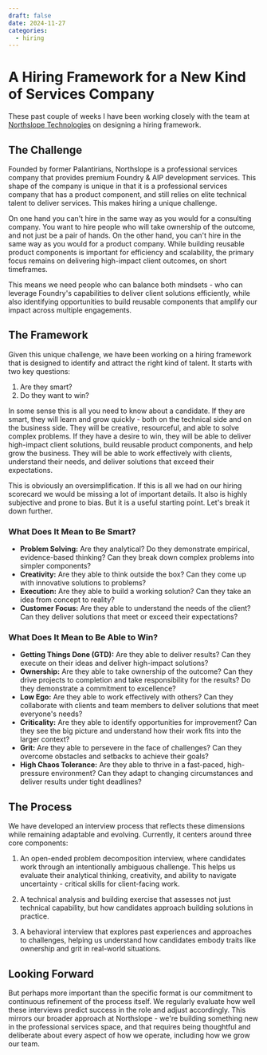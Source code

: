 ```yaml
---
draft: false
date: 2024-11-27
categories:
  - hiring
---
```

# A Hiring Framework for a New Kind of Services Company

These past couple of weeks I have been working closely with the team at [Northslope Technologies](https://northslopetech.com) on designing a hiring framework.

## The Challenge

Founded by former Palantirians, Northslope is a professional services company that provides premium Foundry & AIP development services. This shape of the company is unique in that it is a professional services company that has a product component, and still relies on elite technical talent to deliver services. This makes hiring a unique challenge.

On one hand you can't hire in the same way as you would for a consulting company. You want to hire people who will take ownership of the outcome, and not just be a pair of hands. On the other hand, you can't hire in the same way as you would for a product company. While building reusable product components is important for efficiency and scalability, the primary focus remains on delivering high-impact client outcomes, on short timeframes.

This means we need people who can balance both mindsets - who can leverage Foundry's capabilities to deliver client solutions efficiently, while also identifying opportunities to build reusable components that amplify our impact across multiple engagements.

## The Framework

Given this unique challenge, we have been working on a hiring framework that is designed to identify and attract the right kind of talent. It starts with two key questions:

1. Are they smart?
2. Do they want to win?

In some sense this is all you need to know about a candidate. If they are smart, they will learn and grow quickly - both on the technical side and on the business side. They will be creative, resourceful, and able to solve complex problems. If they have a desire to win, they will be able to deliver high-impact client solutions, build reusable product components, and help grow the business. They will be able to work effectively with clients, understand their needs, and deliver solutions that exceed their expectations.

This is obviously an oversimplification. If this is all we had on our hiring scorecard we would be missing a lot of important details. It also is highly subjective and prone to bias. But it is a useful starting point. Let's break it down further.

### What Does It Mean to Be Smart?

- **Problem Solving:** Are they analytical? Do they demonstrate empirical, evidence-based thinking? Can they break down complex problems into simpler components?
- **Creativity:** Are they able to think outside the box? Can they come up with innovative solutions to problems?
- **Execution:** Are they able to build a working solution? Can they take an idea from concept to reality?
- **Customer Focus:** Are they able to understand the needs of the client? Can they deliver solutions that meet or exceed their expectations?

### What Does It Mean to Be Able to Win?

- **Getting Things Done (GTD):** Are they able to deliver results? Can they execute on their ideas and deliver high-impact solutions?
- **Ownership:** Are they able to take ownership of the outcome? Can they drive projects to completion and take responsibility for the results? Do they demonstrate a commitment to excellence?
- **Low Ego:** Are they able to work effectively with others? Can they collaborate with clients and team members to deliver solutions that meet everyone's needs?
- **Criticality:** Are they able to identify opportunities for improvement? Can they see the big picture and understand how their work fits into the larger context?
- **Grit:** Are they able to persevere in the face of challenges? Can they overcome obstacles and setbacks to achieve their goals?
- **High Chaos Tolerance:** Are they able to thrive in a fast-paced, high-pressure environment? Can they adapt to changing circumstances and deliver results under tight deadlines?

## The Process

We have developed an interview process that reflects these dimensions while remaining adaptable and evolving. Currently, it centers around three core components:

1. An open-ended problem decomposition interview, where candidates work through an intentionally ambiguous challenge. This helps us evaluate their analytical thinking, creativity, and ability to navigate uncertainty - critical skills for client-facing work.

2. A technical analysis and building exercise that assesses not just technical capability, but how candidates approach building solutions in practice.

3. A behavioral interview that explores past experiences and approaches to challenges, helping us understand how candidates embody traits like ownership and grit in real-world situations.

## Looking Forward

But perhaps more important than the specific format is our commitment to continuous refinement of the process itself. We regularly evaluate how well these interviews predict success in the role and adjust accordingly. This mirrors our broader approach at Northslope - we're building something new in the professional services space, and that requires being thoughtful and deliberate about every aspect of how we operate, including how we grow our team.
